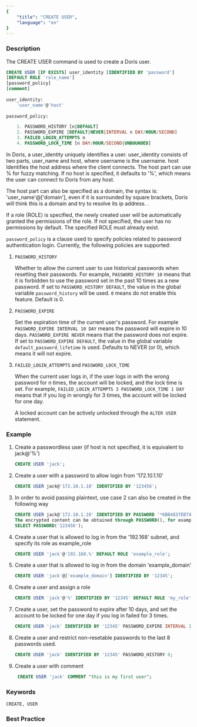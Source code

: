```yaml
---
{
    "title": "CREATE USER",
    "language": "en"
}
---
```


<!--
Licensed to the Apache Software Foundation (ASF) under one
or more contributor license agreements.  See the NOTICE file
distributed with this work for additional information
regarding copyright ownership.  The ASF licenses this file
to you under the Apache License, Version 2.0 (the
"License"); you may not use this file except in compliance
with the License.  You may obtain a copy of the License at

  http://www.apache.org/licenses/LICENSE-2.0

Unless required by applicable law or agreed to in writing,
software distributed under the License is distributed on an
"AS IS" BASIS, WITHOUT WARRANTIES OR CONDITIONS OF ANY
KIND, either express or implied.  See the License for the
specific language governing permissions and limitations
under the License.
-->




### Description

The CREATE USER command is used to create a Doris user.

```sql
CREATE USER [IF EXISTS] user_identity [IDENTIFIED BY 'password']
[DEFAULT ROLE 'role_name']
[password_policy]
[comment]
    
user_identity:
    'user_name'@'host'
    
password_policy:

    1. PASSWORD_HISTORY [n|DEFAULT]
    2. PASSWORD_EXPIRE [DEFAULT|NEVER|INTERVAL n DAY/HOUR/SECOND]
    3. FAILED_LOGIN_ATTEMPTS n
    4. PASSWORD_LOCK_TIME [n DAY/HOUR/SECOND|UNBOUNDED]
```

In Doris, a user_identity uniquely identifies a user. user_identity consists of two parts, user_name and host, where username is the username. host Identifies the host address where the client connects. The host part can use % for fuzzy matching. If no host is specified, it defaults to '%', which means the user can connect to Doris from any host.

The host part can also be specified as a domain, the syntax is: 'user_name'@['domain'], even if it is surrounded by square brackets, Doris will think this is a domain and try to resolve its ip address. .

If a role (ROLE) is specified, the newly created user will be automatically granted the permissions of the role. If not specified, the user has no permissions by default. The specified ROLE must already exist.

`password_policy` is a clause used to specify policies related to password authentication login. Currently, the following policies are supported:

1. `PASSWORD_HISTORY`

    Whether to allow the current user to use historical passwords when resetting their passwords. For example, `PASSWORD_HISTORY 10` means that it is forbidden to use the password set in the past 10 times as a new password. If set to `PASSWORD_HISTORY DEFAULT`, the value in the global variable `password_history` will be used. `0` means do not enable this feature. Default is 0.

2. `PASSWORD_EXPIRE`

    Set the expiration time of the current user's password. For example `PASSWORD_EXPIRE INTERVAL 10 DAY` means the password will expire in 10 days. `PASSWORD_EXPIRE NEVER` means that the password does not expire. If set to `PASSWORD_EXPIRE DEFAULT`, the value in the global variable `default_password_lifetime` is used. Defaults to NEVER (or 0), which means it will not expire.

3. `FAILED_LOGIN_ATTEMPTS` and `PASSWORD_LOCK_TIME`

    When the current user logs in, if the user logs in with the wrong password for n times, the account will be locked, and the lock time is set. For example, `FAILED_LOGIN_ATTEMPTS 3 PASSWORD_LOCK_TIME 1 DAY` means that if you log in wrongly for 3 times, the account will be locked for one day.

    A locked account can be actively unlocked through the `ALTER USER` statement.

### Example

1. Create a passwordless user (if host is not specified, it is equivalent to jack@'%')

   ```sql
   CREATE USER 'jack';
   ```

2. Create a user with a password to allow login from '172.10.1.10'

   ```sql
   CREATE USER jack@'172.10.1.10' IDENTIFIED BY '123456';
   ```

3. In order to avoid passing plaintext, use case 2 can also be created in the following way

   ```sql
   CREATE USER jack@'172.10.1.10' IDENTIFIED BY PASSWORD '*6BB4837EB74329105EE4568DDA7DC67ED2CA2AD9';
   The encrypted content can be obtained through PASSWORD(), for example:
   SELECT PASSWORD('123456');
   ```

4. Create a user that is allowed to log in from the '192.168' subnet, and specify its role as example_role

   ```sql
   CREATE USER 'jack'@'192.168.%' DEFAULT ROLE 'example_role';
   ```

5. Create a user that is allowed to log in from the domain 'example_domain'

   ```sql
   CREATE USER 'jack'@['example_domain'] IDENTIFIED BY '12345';
   ```

6. Create a user and assign a role

   ```sql
   CREATE USER 'jack'@'%' IDENTIFIED BY '12345' DEFAULT ROLE 'my_role';
   ```
   
7. Create a user, set the password to expire after 10 days, and set the account to be locked for one day if you log in failed for 3 times.

    ```sql
    CREATE USER 'jack' IDENTIFIED BY '12345' PASSWORD_EXPIRE INTERVAL 10 DAY FAILED_LOGIN_ATTEMPTS 3 PASSWORD_LOCK_TIME 1 DAY;
    ```

8. Create a user and restrict non-resetable passwords to the last 8 passwords used.

    ```sql
    CREATE USER 'jack' IDENTIFIED BY '12345' PASSWORD_HISTORY 8;
    ```

9. Create a user with comment

   ```sql
    CREATE USER 'jack' COMMENT "this is my first user";
    ```

### Keywords

    CREATE, USER

### Best Practice

